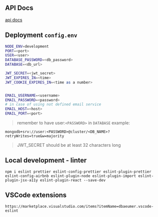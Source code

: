 ## API Docs

[api docs](https://documenter.getpostman.com/view/19887252/2s935vn19F)

## Deployment `config.env`

```bash
NODE_ENV=development
PORT=<port>
USER=<user>
DATABASE_PASSWORD=<db_password>
DATABASE=<db_url>

JWT_SECRET=<jwt_secret>
JWT_EXPIRES_IN=<time>
JWT_COOKIE_EXPIRES_IN=<time as a number>


EMAIL_USERNAME=<username>
EMAIL_PASSWORD=<password>
# in case of using not defined email service
EMAIL_HOST=<host>
EMAIL_PORT=<port>
```

> remember to have user:`<PASSWORD>` in `DATABASE`
> example:

```
mongodb+srv://user:<PASSWORD>@cluster/<DB_NAME>?retryWrites=true&w=majority
```

> JWT_SECRET should be at least 32 characters long

## Local development - linter

```
npm i eslint prettier eslint-config-prettier eslint-plugin-prettier eslint-config-airbnb eslint-plugin-node eslint-plugin-import eslint-plugin-jsx-a11y eslint-plugin-react --save-dev
```

## VSCode extensions

```
https://marketplace.visualstudio.com/items?itemName=dbaeumer.vscode-eslint
```
